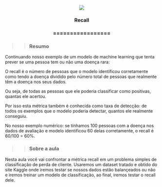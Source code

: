<h1 align="center">
<img src="https://img.shields.io/static/v1?label=Recall%20POR&message=TAH%20NA%20TEIA&color=7159c1&style=flat-square&logo=ghost"/>

<h3> <p align="center">Recall </p> </h3>
<h3> <p align="center"> ================= </p> </h3>

>> <h3> Resumo </h3>

<p>Continuando nosso exemplo de um modelo de machine learning que tenta prever se uma pessoa tem ou não uma doença rara:

O recall é o número de pessoas que o modelo identificou corretamente como tendo a doença dividido pelo número total de pessoas que realmente têm a doença nos seus dados.

Ou seja, de todas as pessoas que ele poderia classificar como positivas, quantas ele acertou.

Por isso esta métrica também é conhecida como taxa de detecção: de todos os exemplos que o modelo poderia detectar, quantos ele realmente conseguiu.

No nosso exemplo numérico: se tínhamos 100 pessoas com a doença nos dados de avaliação e modelo identificou 60 delas corretamente, o recall é 60/100 = 60%. </p>

>> <h3> Sobre a aula </h3>

<p> Nesta aula você vai confrontar a métrica recall em um problema simples de classificação de perda de cliente. Usaremos um dataset tratado e obtido do site Kaggle onde iremos testar se nossos dados estão balançeados ou não e iremos treinar um modelo de classificação, ao final, iremos testar o recall dele. </p>

